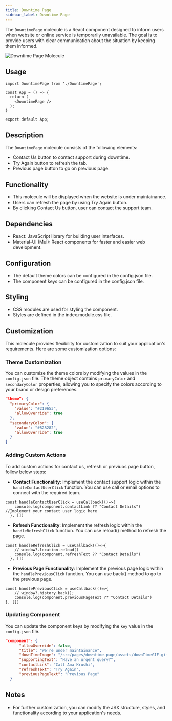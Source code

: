 ```yaml
---
title: Downtime Page
sidebar_label: Downtime Page
---
```


<head>
  <title> Downtime Page </title>
  <meta name="description" content="your meta content goes here" />
</head>

The `DowntimePage` molecule is a React component designed to inform users when website or online service is temporarily unavailable. The goal is to provide users with clear communication about the situation by keeping them informed.

<img src="/img/molecules/downtimePage.png" alt="Downtime Page Molecule" />

## Usage

```tsx
import DowntimePage from './DowntimePage';

const App = () => {
  return (
    <DowntimePage />
  );
}

export default App;
```

## Description

The `DowntimePage` molecule consists of the following elements:

- Contact Us button to contact support during downtime.
- Try Again button to refresh the tab.
- Previous page button to go on previous page.

## Functionality

- This molecule will be displayed when the website is under maintainance.
- Users can refresh the page by using Try Again button.
- By clicking Contact Us button, user can contact the support team.

## Dependencies

- React: JavaScript library for building user interfaces.
- Material-UI (Mui): React components for faster and easier web development.

## Configuration

- The default theme colors can be configured in the config.json file.
- The component keys can be configured in the config.json file.

## Styling

- CSS modules are used for styling the component.
- Styles are defined in the index.module.css file.

## Customization

This molecule provides flexibility for customization to suit your application's requirements. Here are some customization options:

### Theme Customization

You can customize the theme colors by modifying the values in the `config.json` file. The theme object contains `primaryColor` and `secondaryColor` properties, allowing you to specify the colors according to your brand or design preferences.

```json
"theme": {
  "primaryColor": {
    "value": "#219653",
    "allowOverride": true
  },
  "secondaryColor": {
    "value": "#828282",
    "allowOverride": true
  }
}
```

### Adding Custom Actions

To add custom actions for contact us, refresh or previuos page button, follow below steps:

- **Contact Functionality**: Implement the contact support logic within the `handleContactUserClick` function. You can use call or email options to connect with the required team.

```tsx
const handleContactUserClick = useCallback(()=>{
    console.log(component.contactLink ?? "Contact Details") //Implement your contact user logic here
  }, [])
```

- **Refresh Functionality**: Implement the refresh logic within the `handleRefreshClick` function. You can use reload() method to refresh the page.

```tsx
const handleRefreshClick = useCallback(()=>{
    // window?.location.reload()
    console.log(component.refreshText ?? "Contact Details")
  }, [])
  ```
  
  - **Previous Page Functionality**: Implement the previous page logic within the `handlePreviousClick` function. You can use back() method to go to the previous page.

  ```tsx
  const handlePreviousClick = useCallback(()=>{
      // window?.history.back();
      console.log(component.previousPageText ?? "Contact Details")
  }, [])
  ```

### Updating Component
You can update the component keys by modifying the `key` value in the `config.json` file.

```json
"component": {
      "allowOverride": false,
      "title": "We're under maintainance",
      "downTimeImage": "/src/pages/downtime-page/assets/downTimeGIF.gif",
      "supportingText": "Have an urgent query?",
      "contactLink": "Call Ama Krushi",
      "refreshText": "Try Again",
      "previousPageText": "Previous Page"
  }
```

## Notes

- For further customization, you can modify the JSX structure, styles, and functionality according to your application's needs.
